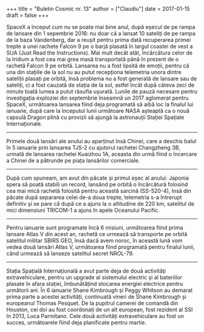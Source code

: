 +++
title = "Buletin Cosmic nr. 13"
author = ["Claudiu"]
date = 2017-01-15
draft = false
+++

SpaceX a început cum nu se poate mai bine anul, după eșecul de pe rampa de lansare din 1 sepembrie 2016: nu doar că a lansat 10 sateliți de pe rampa de la baza Vandenberg, dar a reușit pentru prima dată recuperarea primei trepte a unei rachete Falcon 9 pe o barjă plasată în largul coastei de vest a SUA (Just Read the Instructions). Mai mult decât atât, încărcătura celor de la Iridium a fost cea mai grea masă transportată până în prezent de o rachetă Falcon 9 pe orbită. Lansarea nu a fost lipsită de emoții, pentru că una din stațiile de la sol nu au putut recepționa telemetria unora dintre sateliții plasați pe orbită, însă problema nu a fost generată de lansare sau de sateliți, ci a fost cauzată de stația de la sol, astfel încât după câteva zeci de minute toată lumea a putut răsufla ușurată. Lunile de pauză necesare pentru investigația exploziei din septembrie înseamnă un 2017 aglomerat pentru SpaceX, următoarea lansarea fiind deja programată să aibă loc la finalul lui ianuarie, după care la începutul lunii următoare NASA așteaptă ca o nouă capsulă Dragon plină cu provizii să ajungă la astronauții Stației Spațiale Internaționale.

---

Primele două lansări ale anului au aparținut însă Chinei, care a deschis balul în 5 ianuarie prin lansarea TJS-2 cu ajutorul rachetei Changzheng 3B, urmată de lansarea rachetei Kuaizhou 1A, aceasta din urmă fiind o încercare a Chinei de a pătrunde pe piața lansărilor comerciale.

---

După cum spuneam, am avut din păcate și primul eșec al anului: Japonia spera să poată stabili un record, lansând pe orbită o încărcătură folosind cea mai mică rachetă folosită pentru această sarcină (SS-520-4), însă din păcate după separarea celei de-a doua trepte, telemetria s-a întrerupt definitiv și se pare că după ce a ajuns la o altitudine de 220 km, satelitul de mici dimensiuni TRICOM-1 a ajuns în apele Oceanului Pacific.

---

Pentru ianuarie sunt programate încă 6 misiuni, următoarea fiind prima lansare Atlas V din acest an, rachetă ce urmează să transporte pe orbită satelitul militar SBIRS GEO, însă dacă avem noroc, în această lună vom vedea două lansări Atlas V, următoarea fiind programată pentru finalul lunii, când urmează să lanseze satelitul secret NROL-79.

---

Stația Spațială Internațională a avut parte deja de două activități extravehiculare, pentru un upgrade al sistemului electric și al bateriilor plasate în afara stației, îmbunătățind stocarea energiei electrice pentru următorii ani. În 6 ianuarie Shane Kimbrough și Peggy Whitson au demarat prima parte a acestei activități, continuată vineri de Shane Kimbrough și europeanul Thomas Pesquet. De la pupitrul camerei de comandă din Houston, cei doi au fost coordonați de un alt european, fost rezident al SSI în 2013, Luca Parmitano. Cele două activități extravehiculare au fost un succes, următoarele fiind deja planificate pentru martie.